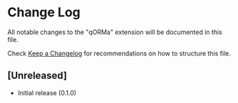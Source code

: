 # Change Log

All notable changes to the "qORMa" extension will be documented in this file.

Check [Keep a Changelog](http://keepachangelog.com/) for recommendations on how to structure this file.

## [Unreleased]

- Initial release (0.1.0)